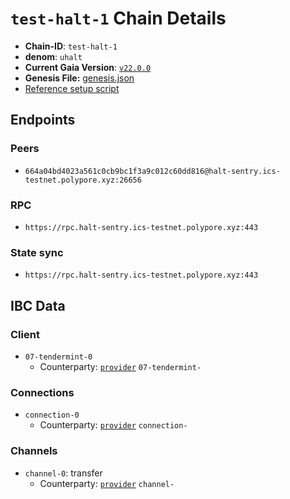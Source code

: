 
# `test-halt-1` Chain Details

* **Chain-ID**: `test-halt-1`
* **denom**: `uhalt`
* **Current Gaia Version**: [`v22.0.0`](https://github.com/cosmos/gaia/releases/tag/v22.0.0)
* **Genesis File:**  [genesis.json](genesis.json)
* [Reference setup script](join-test-halt-1.sh)

## Endpoints

### Peers

* `664a04bd4023a561c0cb9bc1f3a9c012c60dd816@halt-sentry.ics-testnet.polypore.xyz:26656`

### RPC

* `https://rpc.halt-sentry.ics-testnet.polypore.xyz:443`

### State sync

* `https://rpc.halt-sentry.ics-testnet.polypore.xyz:443`


## IBC Data

### Client

* `07-tendermint-0`
  * Counterparty: [`provider`](/interchain-security/provider/README.md) `07-tendermint-`

### Connections

* `connection-0`
  * Counterparty: [`provider`](/interchain-security/provider/README.md) `connection-`

### Channels

* `channel-0`: transfer
  * Counterparty: [`provider`](/interchain-security/provider/README.md) `channel-`

